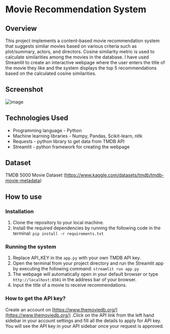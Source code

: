 # Movie Recommendation System
## Overview
This project implements a content-based movie recommendation system that suggests similar movies based on various criteria such as plot/summary, actors, and directors. Cosine similarity metric is used to calculate similarities among the movies in the database. I have used Streamlit to create an interactive webpage where the user enters the title of the movie they like and the system displays the top 5 recommendations based on the calculated cosine similarities.

## Screenshot
![image](https://github.com/hansika-sachdeva/Movie-Recommendation-System/assets/91721473/3b55b5f0-6010-41e9-89d4-669a5364ba45)

## Technologies Used
- Programming language - Python
- Machine learning libraries - Numpy, Pandas, Scikit-learn, nltk
- Requests - python library to get data from TMDB API
- Streamlit - python framework for creating the webpage

## Dataset
TMDB 5000 Movie Dataset (https://www.kaggle.com/datasets/tmdb/tmdb-movie-metadata)

## How to use
### Installation
1. Clone the repository to your local machine.
2. Install the required dependencies by running the following code in the terminal:
   ```pip install -r requirements.txt```
### Running the system
1. Replace API_KEY in the ```app.py``` with your own TMDB API key.
2. Open the terminal from your project directory and run the Streamlit app by executing the following command:
   ```streamlit run app.py```
3. The webpage will automatically open in your default browser or type ```http://localhost:8501``` in the address bar of your browser.
4. Input the title of a movie to receive recommendations.

### How to get the API key?
Create an account on [https://www.themoviedb.org/](https://www.themoviedb.org/) .Click on the API link from the left hand sidebar in your account settings and fill all the details to apply for API key. You will see the API key in your API sidebar once your request is approved.

